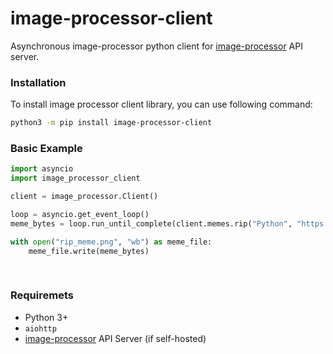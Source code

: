 # image-processor-client
Asynchronous image-processor python client for [image-processor] API server.


### Installation
To install image processor client library, you can use following command:
```sh
python3 -m pip install image-processor-client
```

### Basic Example
```python
import asyncio
import image_processor_client

client = image_processor.Client()

loop = asyncio.get_event_loop()
meme_bytes = loop.run_until_complete(client.memes.rip("Python", "https://i.imgur.com/U5QR5SY.png"))

with open("rip_meme.png", "wb") as meme_file:
    meme_file.write(meme_bytes)
 
 
```


### Requiremets
* Python 3+
* `aiohttp`
* [image-processor] API Server (if self-hosted)

[image-processor]: https://github.com/thec0sm0s/image-processor
